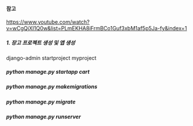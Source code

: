 #### 참고

https://www.youtube.com/watch?v=wCgQjXI1Q0w&list=PLmEKHA8iFrmBCo1Guf3xbM1af5p5Ja-fy&index=1

##### 1. 장고 프로젝트 생성 및 앱 생성

django-admin startproject myproject

##### python manage.py startapp cart

##### python manage.py makemigrations

##### python manage.py migrate

##### python manage.py runserver
